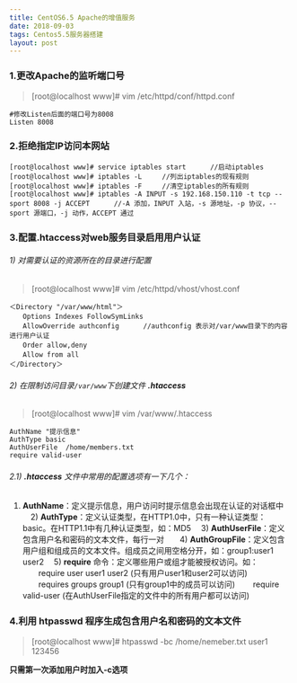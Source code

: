 ```yaml
---
title: CentOS6.5 Apache的增值服务
date: 2018-09-03
tags: Centos5.5服务器搭建
layout: post
---
```


### 1.更改Apache的监听端口号
>[root@localhost www]# vim /etc/httpd/conf/httpd.conf

```
#修改Listen后面的端口号为8008
Listen 8008
```
### 2.拒绝指定IP访问本网站
```
[root@localhost www]# service iptables start      //启动iptables
[root@localhost www]# iptables -L     //列出iptables的现有规则
[root@localhost www]# iptables -F     //清空iptables的所有规则
[root@localhost www]# iptables -A INPUT -s 192.168.150.110 -t tcp --sport 8008 -j ACCEPT      //-A 添加，INPUT 入站，-s 源地址，-p 协议，--sport 源端口，-j 动作，ACCEPT 通过
```
### 3.配置.htaccess对web服务目录启用用户认证
###### 1) 对需要认证的资源所在的目录进行配置
> [root@localhost www]# vim /etc/httpd/vhost/vhost.conf

```
＜Directory "/var/www/html"＞
　　Options Indexes FollowSymLinks
　　AllowOverride authconfig      //authconfig 表示对/var/www目录下的内容进行用户认证
　　Order allow,deny
　　Allow from all
＜/Directory＞
```
###### 2) 在限制访问目录`/var/www`下创建文件 **.htaccess**
> [root@localhost www]# vim /var/www/.htaccess

```
AuthName "提示信息"
AuthType basic
AuthUserFile  /home/members.txt    
require valid-user
```
###### 2.1) **.htaccess** 文件中常用的配置选项有一下几个：

  1) **AuthName**：定义提示信息，用户访问时提示信息会出现在认证的对话框中
　2) **AuthType**：定义认证类型，在HTTP1.0中，只有一种认证类型：basic。在HTTP1.1中有几种认证类型，如：MD5
　3) **AuthUserFile**：定义包含用户名和密码的文本文件，每行一对　　4) **AuthGroupFile**：定义包含用户组和组成员的文本文件。组成员之间用空格分开，如：group1:user1 user2
　5) **require** 命令：定义哪些用户或组才能被授权访问。如：
　　require user user1 user2 (只有用户user1和user2可以访问)
　　requires groups group1 (只有group1中的成员可以访问)
　　require valid-user (在AuthUserFile指定的文件中的所有用户都可以访问)
### 4.利用 **htpasswd** 程序生成包含用户名和密码的文本文件
>[root@localhost www]# htpasswd -bc /home/nemeber.txt user1 123456

__只需第一次添加用户时加入-c选项__
